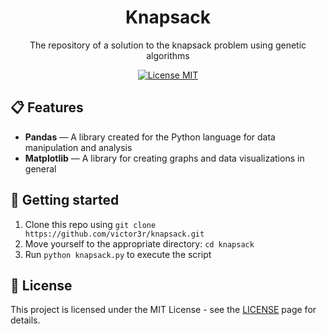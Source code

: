 <h1 align="center">
Knapsack
</h1>

<p align="center">The repository of a solution to the knapsack problem using genetic algorithms</p>

<p align="center">
  <a href="https://opensource.org/licenses/MIT">
    <img src="https://img.shields.io/badge/License-MIT-red.svg" alt="License MIT">
  </a>
</p>

## 📋 Features

- **Pandas** — A library created for the Python language for data manipulation and analysis
- **Matplotlib**  — A library for creating graphs and data visualizations in general

## 🚀 Getting started

1. Clone this repo using `git clone https://github.com/victor3r/knapsack.git`
2. Move yourself to the appropriate directory: `cd knapsack`<br />
3. Run `python knapsack.py` to execute the script

## 📝 License

This project is licensed under the MIT License - see the [LICENSE](https://opensource.org/licenses/MIT) page for details.
